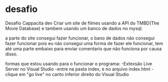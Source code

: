 # desafio
Desafio Cappacita dev
Criar um site de filmes usando a API do TMBD(The Movie Database) e tambem usando um banco de dados no mysql.

a parte do site consegui fazer funcionar, o bano de dados não consegui fazer funcionar pois eu não consegui uma forma de fazer ele funcionar, tem até uma parte embaixo para enviar comentario que  não funciona por causa disso.

formas que estou usando para o funcionar o programa:
-Extexsão Live Server no Visual Studio
-entre na pasta index, e no arquivo index.html
-clique em "go live" no canto inferior direito do Visual Studio
